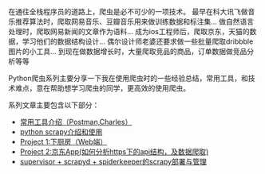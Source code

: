 在通往全栈程序员的道路上，爬虫是必不可少的一项技术。
最早在科大讯飞做音乐推荐算法时，爬取网易音乐、豆瓣音乐用来做训练数据和标注集...
做自然语言处理时，爬取网易新闻的文章作为语料...
成为ios工程师后，爬取京东，天猫的数据，学习他们的数据结构设计...
偶尔设计师老婆还要求做一些批量爬取dribbble图片的小工具...
到现在做数据增长时，大量爬取竞品的商品，订单数据做竞品分析等等

Python爬虫系列主要分享一下我在使用爬虫时的一些经验总结，常用工具，和技术难点，意在帮助想学习爬虫的同学，更高效的使用爬虫。

系列文章主要包含以下部分：
* [常用工具介绍（Postman,Charles）](http://www.jianshu.com/p/4dfaf01aa41f)
* [python scrapy介绍和使用](http://www.jianshu.com/p/bf4198b224be)
* [Project 1:下厨房（Web端）](http://www.jianshu.com/p/acbf4a2089f0)
* [Project 2:京东App(如何分析https下的api结构，及数据爬取)](http://www.jianshu.com/p/948d67cfb9b2)
* [supervisor + scrapyd + spiderkeeper的scrapy部署与管理](http://www.jianshu.com/p/c0de29466732)
